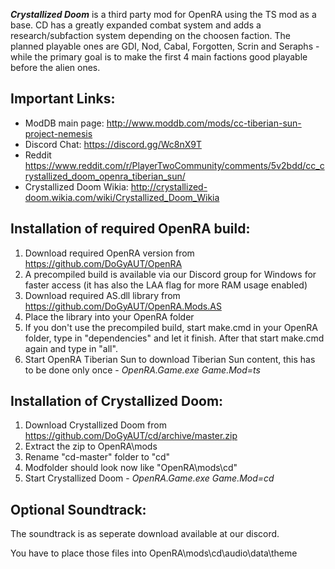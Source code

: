 ***Crystallized Doom*** is a third party mod for OpenRA using the TS mod as a base. CD has a greatly expanded combat system and adds a research/subfaction system depending on the choosen faction.
The planned playable ones are GDI, Nod, Cabal, Forgotten, Scrin and Seraphs - while the primary goal is to make the first 4 main factions good playable before the alien ones.

## Important Links:

- ModDB main page: http://www.moddb.com/mods/cc-tiberian-sun-project-nemesis
- Discord Chat: https://discord.gg/Wc8nX9T
- Reddit https://www.reddit.com/r/PlayerTwoCommunity/comments/5v2bdd/cc_crystallized_doom_openra_tiberian_sun/
- Crystallized Doom Wikia: http://crystallized-doom.wikia.com/wiki/Crystallized_Doom_Wikia

## Installation of required OpenRA build:

1. Download required OpenRA version from https://github.com/DoGyAUT/OpenRA
2. A precompiled build is available via our Discord group for Windows for faster access (it has also the LAA flag for more RAM usage enabled)
3. Download required AS.dll library from https://github.com/DoGyAUT/OpenRA.Mods.AS
4. Place the library into your OpenRA folder
5. If you don't use the precompiled build, start make.cmd in your OpenRA folder, type in "dependencies" and let it finish. After that start make.cmd again and type in "all".
6. Start OpenRA Tiberian Sun to download Tiberian Sun content, this has to be done only once - *OpenRA.Game.exe Game.Mod=ts*

## Installation of Crystallized Doom:

1. Download Crystallized Doom from https://github.com/DoGyAUT/cd/archive/master.zip
2. Extract the zip to OpenRA\mods
3. Rename "cd-master" folder to "cd"
4. Modfolder should look now like "OpenRA\mods\cd"
5. Start Crystallized Doom - *OpenRA.Game.exe Game.Mod=cd*

## Optional Soundtrack:

The soundtrack is as seperate download available at our discord.

You have to place those files into OpenRA\mods\cd\audio\data\theme
